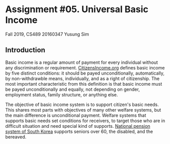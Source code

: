 Assignment #05. Universal Basic Income
===

Fall 2019, CS489
20160347 Yusung Sim

Introduction
---

Basic income is a regular amount of payment for every individual without any discrimination or requirement. [CitizensIncome.org](https://citizensincome.org/citizens-income/what-is-it/) defines basic income by five distinct conditions: it should be payed unconditionally, automatically, by non-withdrawble means, individually, and as a right of citizenship. The most important characteristic from this definition is that basic income must be payed unconditionally and equally, not depending on gender, employment status, family structure, or anything else.

The objective of basic income system is to support citizen's basic needs. This shares most parts with objectives of many other welfare systems, but the main difference is unconditional payment. Welfare systems that supports basic needs set conditions for receivers, to target those who are in difficult situation and need special kind of supports. [National pension system of South Korea](https://www.gov.kr/portal/service/serviceInfo/PTR000051902) supports seniors over 60, the disabled, and the bereaved. 